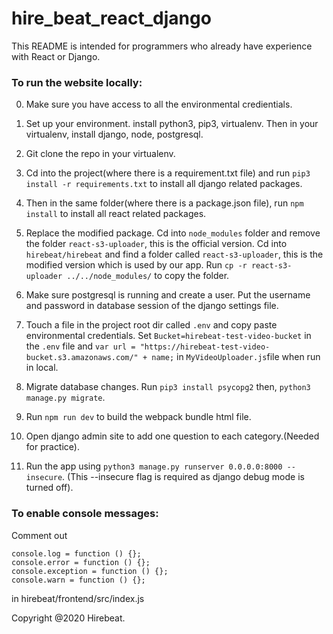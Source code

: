 # hire_beat_react_django

This README is intended for programmers who already have experience with React or Django.

### To run the website locally:

0. Make sure you have access to all the environmental credientials.

1. Set up your environment. install python3, pip3, virtualenv. Then in your virtualenv, install django, node, postgresql.
2. Git clone the repo in your virtualenv.
3. Cd into the project(where there is a requirement.txt file) and run `pip3 install -r requirements.txt` to install all django related packages.
4. Then in the same folder(where there is a package.json file), run `npm install` to install all react related packages.
5. Replace the modified package. Cd into `node_modules` folder and remove the folder `react-s3-uploader`, this is the official version. Cd into `hirebeat/hirebeat` and find a folder called `react-s3-uploader`, this is the modified version which is used by our app. Run `cp -r react-s3-uploader ../../node_modules/` to copy the folder.
6. Make sure postgresql is running and create a user. Put the username and password in database session of the django settings file.
7. Touch a file in the project root dir called `.env` and copy paste environmental credentials. Set `Bucket=hirebeat-test-video-bucket` in the `.env` file and `var url = "https://hirebeat-test-video-bucket.s3.amazonaws.com/" + name;` in `MyVideoUploader.js`file when run in local.
8. Migrate database changes. Run `pip3 install psycopg2` then, `python3 manage.py migrate`. 
9. Run `npm run dev` to build the webpack bundle html file.
10. Open django admin site to add one question to each category.(Needed for practice).
11. Run the app using `python3 manage.py runserver 0.0.0.0:8000 --insecure`. (This --insecure flag is required as django debug mode is turned off).



### To enable console messages:

Comment out 

```
console.log = function () {};
console.error = function () {};
console.exception = function () {};
console.warn = function () {};
```

in hirebeat/frontend/src/index.js


Copyright @2020 Hirebeat.

